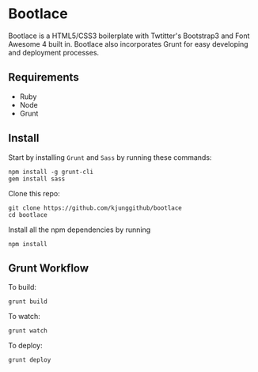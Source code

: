# Bootlace
Bootlace is a HTML5/CSS3 boilerplate with Twtitter's Bootstrap3 and Font Awesome 4 built in. Bootlace also incorporates Grunt for easy developing and deployment processes.

## Requirements
* Ruby
* Node
* Grunt

## Install
 Start by installing `Grunt` and `Sass` by running these commands:

```shell
npm install -g grunt-cli
gem install sass
```

Clone this repo:

```shell
git clone https://github.com/kjunggithub/bootlace
cd bootlace
```
Install all the npm dependencies by running

```shell
npm install
```
## Grunt Workflow
To build:

```shell
grunt build
```
To watch:

```shell
grunt watch
```
To deploy:

```shell
grunt deploy
```

